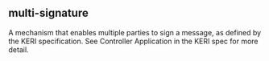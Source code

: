 ## multi-signature

A mechanism that enables multiple parties to sign a message, as defined by the KERI specification. See Controller Application in the KERI spec for more detail.


